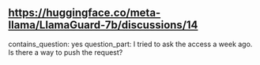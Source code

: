 ## https://huggingface.co/meta-llama/LlamaGuard-7b/discussions/14

contains_question: yes
question_part: I tried to ask the access a week ago. Is there a way to push the request?